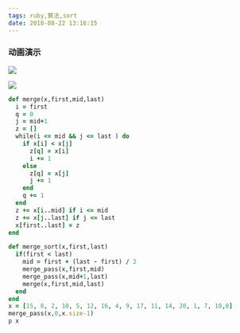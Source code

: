 ```yaml
---
tags: ruby,算法,sort
date: 2018-08-22 13:16:15
---
```


### 动画演示

![](http://ogbkru1bq.bkt.clouddn.com/merge-sort-example-300px.gif)

![](http://ogbkru1bq.bkt.clouddn.com/1534915400.png)

```ruby
def merge(x,first,mid,last)
  i = first
  q = 0
  j = mid+1
  z = []
  while(i <= mid && j <= last ) do
    if x[i] < x[j]
      z[q] = x[i]
      i += 1
    else
      z[q] = x[j]
      j += 1
    end
    q += 1
  end
  z += x[i..mid] if i <= mid
  z += x[j..last] if j <= last
  x[first..last] = z
end

def merge_sort(x,first,last)
  if(first < last)
    mid = first + (last - first) / 2
    merge_pass(x,first,mid)
    merge_pass(x,mid+1,last)
    merge(x,first,mid,last)
  end
end
x = [15, 8, 2, 10, 5, 12, 16, 4, 9, 17, 11, 14, 20, 1, 7, 18,0]
merge_pass(x,0,x.size-1)
p x
```
